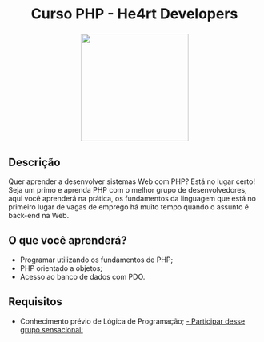 <h1 align="center">
  Curso PHP - He4rt Developers
</h1>

<h3 align="center">
  <img src="https://heartdevs.com/wp-content/uploads/2018/12/logo.png" width="215"><br>
</h3> 

## Descrição

Quer aprender a desenvolver sistemas Web com PHP? Está no lugar certo! Seja um primo e aprenda PHP com o melhor grupo de desenvolvedores, aqui você aprenderá na prática, os fundamentos da linguagem que está no primeiro lugar de vagas de emprego há muito tempo quando o assunto é back-end na Web.

## O que você aprenderá?

  - Programar utilizando os fundamentos de PHP;
  - PHP orientado a objetos;
  - Acesso ao banco de dados com PDO.


## Requisitos

  - Conhecimento prévio de Lógica de Programação;
    <a href="https://discord.io/he4rt" target="_blank">
        - Participar desse grupo sensacional:
    </a>
  


